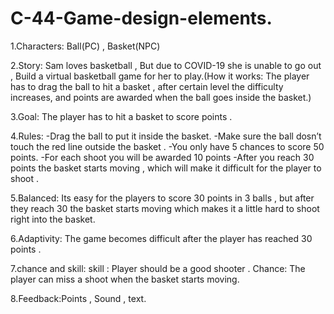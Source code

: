 # C-44-Game-design-elements.

1.Characters: Ball(PC) , Basket(NPC)

2.Story: Sam loves basketball , But due to COVID-19 she is unable to go out , Build a virtual basketball game for her to play.(How it works: The player has to drag the ball to hit a basket , after certain level the difficulty increases, and points are awarded when the ball goes inside the basket.)

3.Goal: The player has to hit a basket to score points .

4.Rules: -Drag the ball to put it inside the basket. -Make sure the ball dosn’t touch the red line outside the basket . -You only have 5 chances to score 50 points. -For each shoot you will be awarded 10 points -After you reach 30 points the basket starts moving , which will make it difficult for the player to shoot .

5.Balanced: Its easy for the players to score 30 points in 3 balls , but after they reach 30 the basket starts moving which makes it a little hard to shoot right into the basket.

6.Adaptivity: The game becomes difficult after the player has reached 30 points .

7.chance and skill: skill : Player should be a good shooter . Chance: The player can miss a shoot when the basket starts moving.

8.Feedback:Points , Sound , text.